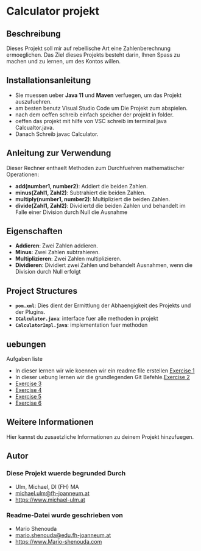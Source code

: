 # Calculator projekt

## Beschreibung

Dieses Projekt soll mir auf rebellische Art eine Zahlenberechnung ermoeglichen. Das Ziel dieses Projekts besteht darin, Ihnen Spass zu machen und zu lernen, um des Kontos willen.

## Installationsanleitung

- Sie muessen ueber **Java 11** und **Maven** verfuegen, um das Projekt auszufuehren.
- am besten benutz Visual Studio Code um Die Projekt zum abspielen.
- nach dem oeffen schreib einfach speicher der projekt in folder.
- oeffen das projekt mit hilfe von VSC schreib im terminal java Calcualtor.java.
- Danach Schreib javac Calculator.

## Anleitung zur Verwendung

Dieser Rechner enthaelt Methoden zum Durchfuehren mathematischer Operationen:

- **add(number1, number2)**: Addiert die beiden Zahlen.
- **minus(Zahl1, Zahl2)**: Subtrahiert die beiden Zahlen.
- **multiply(number1, number2)**: Multipliziert die beiden Zahlen.
- **divide(Zahl1, Zahl2)**: Dividiertd die beiden Zahlen und behandelt im Falle einer Division durch Null die Ausnahme

## Eigenschaften

- **Addieren**: Zwei Zahlen addieren.
- **Minus**: Zwei Zahlen subtrahieren.
- **Multiplizieren**: Zwei Zahlen multiplizieren.
- **Dividieren**: Dividiert zwei Zahlen und behandelt Ausnahmen, wenn die Division durch Null erfolgt

## Project Structures

- **`pom.xml`**: Dies dient der Ermittlung der Abhaengigkeit des Projekts und der Plugins.
- **`ICalculator.java`**: interface fuer alle methoden in projekt
- **`CalculatorImpl.java`**: implementation fuer methoden 

## uebungen

Aufgaben liste

- In dieser lernen wir wie koennen wir ein readme file erstellen [Exercise 1](exercise1.md)
- In dieser uebung lernen wir die grundlegenden Git Befehle.[Exercise 2](exercise2.md)  
- [Exercise 3](exercise3.md)  
- [Exercise 4](exercise4.md)  
- [Exercise 5](exercise5.md)  
- [Exercise 6](exercise6.md)  

## Weitere Informationen

Hier kannst du zusaetzliche Informationen zu deinem Projekt hinzufuegen.


## Autor

### Diese Projekt wuerde begrunded Durch

- Ulm, Michael, DI (FH) MA
- <michael.ulm@fh-joanneum.at>
- <https://www.michael-ulm.at>

### Readme-Datei wurde geschrieben von

- Mario Shenouda
- <mario.shenouda@edu.fh-joanneum.at>
- <https://www.Mario-shenouda.com>

